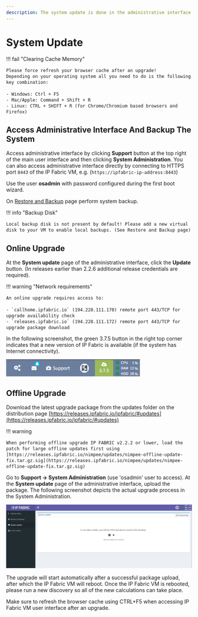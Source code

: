 ```yaml
---
description: The system update is done in the administrative interface where it's possible to either proceed to an online or offline upgrade.
---
```


# System Update

!!! fail "Clearing Cache Memory"

    Please force refresh your browser cache after an upgrade!
    Depending on your operating system all you need to do is the following key combination:

    - Windows: Ctrl + F5
    - Mac/Apple: Command + Shift + R
    - Linux: CTRL + SHIFT + R (for Chrome/Chromium based browsers and Firefox)

## Access Administrative Interface And Backup The System

Access administrative interface by clicking **Support** button at the
top right of the main user interface and then clicking **System
Administration**. You can also access administrative interface directly
by connecting to HTTPS port `8443` of the IP Fabric VM, e.g.
(`https://ipfabric-ip-address:8443`)

Use the user **osadmin** with password configured during the first boot
wizard.

On [Restore and Backup](../backup_and_restore) page perform system backup.

!!! info "Backup Disk"

    Local backup disk is not present by default! Please add a new virtual disk to your VM to enable local backups. (See Restore and Backup page)

## Online Upgrade

At the **System update** page of the administrative interface, click the
**Update** button. (In releases earlier than 2.2.6 additional release
credentials are required).

!!! warning "Network requirements"

    An online upgrade requires access to:

    - `callhome.ipfabric.io` (194.228.111.170) remote port 443/TCP for upgrade availability check
    - `releases.ipfabric.io` (194.228.111.172) remote port 443/TCP for upgrade package download

In the following screenshot, the green 3.7.5 button in the right top
corner indicates that a new version of IP Fabric is available (if the
system has Internet connectivity).

![New version](system_update_new_version.png)

## Offline Upgrade

Download the latest upgrade package from the updates folder on the distribution page [https://releases.ipfabric.io/ipfabric/#updates](https://releases.ipfabric.io/ipfabric/#updates)

!!! warning

    When performing offline upgrade IP FABRIC v2.2.2 or lower, load the patch for large offline updates first using [https://releases.ipfabric.io/nimpee/updates/nimpee-offline-update-fix.tar.gz.sig](https://releases.ipfabric.io/nimpee/updates/nimpee-offline-update-fix.tar.gz.sig)

Go to **Support -> System Administration** (use 'osadmin' user to access). At the **System update** page of the administrative interface, upload the package. The following screenshot depicts the actual upgrade process in the System Administration.

![Update in progress](system_update_progress.png)

The upgrade will start automatically after a successful package upload,
after which the IP Fabric VM will reboot. Once the IP Fabric VM is
rebooted, please run a new discovery so all of the new calculations can
take place.

Make sure to refresh the browser cache using CTRL+F5 when accessing IP
Fabric VM user interface after an upgrade.
